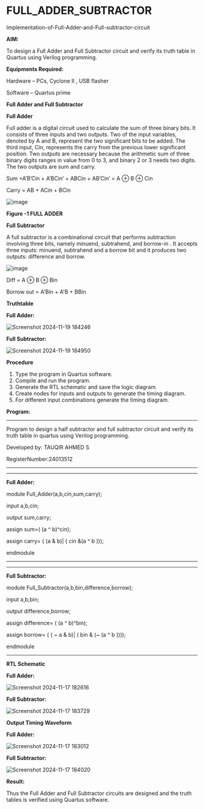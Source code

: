 # FULL_ADDER_SUBTRACTOR

Implementation-of-Full-Adder-and-Full-subtractor-circuit

**AIM:**

To design a Full Adder and Full Subtractor circuit and verify its truth table in Quartus using Verilog programming.

**Equipments Required:**

Hardware – PCs, Cyclone II , USB flasher

Software – Quartus prime

**Full Adder and Full Subtractor**

**Full Adder**

Full adder is a digital circuit used to calculate the sum of three binary bits. It consists of three inputs and two outputs. Two of the input variables, denoted by A and B, represent the two significant bits to be added. The third input, Cin, represents the carry from the previous lower significant position. Two outputs are necessary because the arithmetic sum of three binary digits ranges in value from 0 to 3, and binary 2 or 3 needs two digits. The two outputs are sum and carry.

Sum =A’B’Cin + A’BCin’ + ABCin + AB’Cin’ = A ⊕ B ⊕ Cin 

Carry = AB + ACin + BCin

![image](https://github.com/naavaneetha/FULL_ADDER_SUBTRACTOR/assets/154305477/0f30ba51-5ffb-4198-845f-18e054f675e7)

**Figure -1 FULL ADDER**

**Full Subtractor**

A full subtractor is a combinational circuit that performs subtraction involving three bits, namely minuend, subtrahend, and borrow-in . It accepts three inputs: minuend, subtrahend and a borrow bit and it produces two outputs: difference and borrow.

![image](https://github.com/naavaneetha/FULL_ADDER_SUBTRACTOR/assets/154305477/02b24f51-ab51-4304-9ad6-7b81ffc1ead5)

Diff = A ⊕ B ⊕ Bin 

Borrow out = A'Bin + A'B + BBin

**Truthtable**

**Full Adder:**

![Screenshot 2024-11-19 184246](https://github.com/user-attachments/assets/f55aa561-95f8-4b3e-a873-6657c399f3f5)

**Full Subtractor:**

![Screenshot 2024-11-19 184950](https://github.com/user-attachments/assets/95504035-2296-46c8-bdf9-55840398de5b)

**Procedure**

1. Type the program in Quartus software.
2. Compile and run the program.
3. Generate the RTL schematic and save the logic diagram.
4. Create nodes for inputs and outputs to generate the timing diagram.
5. For different input combinations generate the timing diagram.


**Program:**
***
Program to design a half subtractor and full subtractor circuit and verify its truth table in quartus using Verilog programming. 

Developed by: TAUQIR AHMED S

RegisterNumber:24013512
***
***
**Full Adder:**

module Full_Adder(a,b,cin,sum,carry);

input a,b,cin;

output sum,carry;

assign sum=( (a ^ b)^cin);

assign carry= ( (a & b)| ( cin &(a ^ b )));

endmodule
***
***
**Full Subtractor:**

module Full_Subtractor(a,b,bin,difference,borrow);

input a,b,bin;

output difference,borrow;

assign difference= ( (a ^ b)^bin);

assign borrow= ( ( ~ a & b)| ( bin & (~ (a ^ b ))));

endmodule
***
**RTL Schematic**

**Full Adder:**

![Screenshot 2024-11-17 182616](https://github.com/user-attachments/assets/49022992-7e5f-4092-b482-58f909d67096)

**Full Subtractor:**

![Screenshot 2024-11-17 183729](https://github.com/user-attachments/assets/f267ed43-400c-4838-8c74-50dee969d387)


**Output Timing Waveform**

**Full Adder:**

![Screenshot 2024-11-17 183012](https://github.com/user-attachments/assets/df01ac60-d159-4494-bdc3-ddfab0185b69)

**Full Subtractor:**

![Screenshot 2024-11-17 184020](https://github.com/user-attachments/assets/e2cc62c9-5820-4e05-8f5d-ce1ffa31e59b)

**Result:**

Thus the Full Adder and Full Subtractor circuits are designed and the truth tables is verified using Quartus software.



